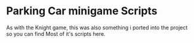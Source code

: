 # Parking Car minigame Scripts
As with the Knight game, this was also something i ported into the project so you can find Most of it's scripts here.
